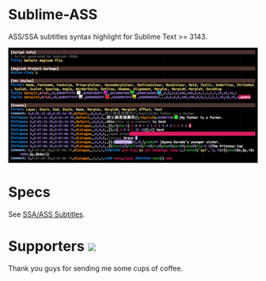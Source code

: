 Sublime-ASS
===========

ASS/SSA subtitles syntax highlight for Sublime Text >= 3143.

![screenshot](https://raw.githubusercontent.com/jfcherng/Sublime-ASS/gh-pages/images/screenshot/screenshot.png)


Specs
=====

See [SSA/ASS Subtitles](http://www.matroska.org/technical/specs/subtitles/ssa.html).


Supporters <a href="https://www.paypal.com/cgi-bin/webscr?cmd=_s-xclick&hosted_button_id=ATXYY9Y78EQ3Y" target="_blank"><img src="https://www.paypalobjects.com/en_US/i/btn/btn_donate_LG.gif" /></a>
==========

Thank you guys for sending me some cups of coffee.

